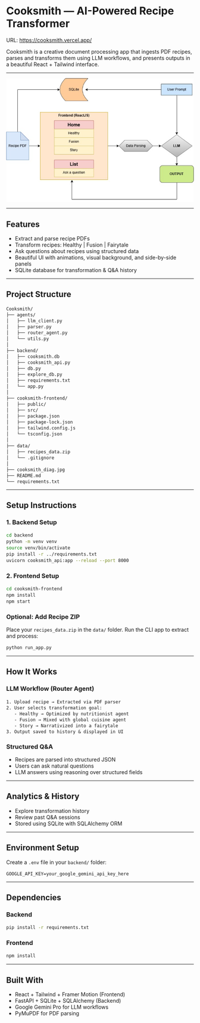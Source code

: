 # Cooksmith — AI-Powered Recipe Transformer
 URL: https://cooksmith.vercel.app/
 
Cooksmith is a creative document processing app that ingests PDF recipes, parses and transforms them using LLM workflows, and presents outputs in a beautiful React + Tailwind interface.

---

![Cooksmith Architecture Diagram](./cooksmith_diag.jpg)

---
## Features

-  Extract and parse recipe PDFs
-  Transform recipes: Healthy | Fusion | Fairytale
-  Ask questions about recipes using structured data
-  Beautiful UI with animations, visual background, and side-by-side panels
-  SQLite database for transformation & Q&A history

---

## Project Structure

```
Cooksmith/
├── agents/
│   ├── llm_client.py
│   ├── parser.py
│   ├── router_agent.py
│   └── utils.py
│
├── backend/
│   ├── cooksmith.db
│   ├── cooksmith_api.py
│   ├── db.py
│   ├── explore_db.py
│   ├── requirements.txt
│   └── app.py
│
├── cooksmith-frontend/
│   ├── public/
│   ├── src/
│   ├── package.json
│   ├── package-lock.json
│   ├── tailwind.config.js
│   └── tsconfig.json
│
├── data/
│   ├── recipes_data.zip
│   └── .gitignore
│
├── cooksmith_diag.jpg
├── README.md
└── requirements.txt

```

---

##  Setup Instructions

### 1. Backend Setup

```bash
cd backend
python -m venv venv
source venv/bin/activate
pip install -r ../requirements.txt
uvicorn cooksmith_api:app --reload --port 8000
```

### 2. Frontend Setup

```bash
cd cooksmith-frontend
npm install
npm start
```

### Optional: Add Recipe ZIP
Place your `recipes_data.zip` in the `data/` folder. Run the CLI app to extract and process:

```bash
python run_app.py
```

---

## How It Works

### LLM Workflow (Router Agent)

```text
1. Upload recipe → Extracted via PDF parser
2. User selects transformation goal:
   - Healthy → Optimized by nutritionist agent
   - Fusion → Mixed with global cuisine agent
   - Story → Narrativized into a fairytale
3. Output saved to history & displayed in UI
```

### Structured Q&A

- Recipes are parsed into structured JSON
- Users can ask natural questions
- LLM answers using reasoning over structured fields

---

## Analytics & History

- Explore transformation history
- Review past Q&A sessions
- Stored using SQLite with SQLAlchemy ORM

---

## Environment Setup

Create a `.env` file in your `backend/` folder:

```env
GOOGLE_API_KEY=your_google_gemini_api_key_here
```

---

## Dependencies

### Backend

```bash
pip install -r requirements.txt
```

### Frontend

```bash
npm install
```

---

## Built With

- React + Tailwind + Framer Motion (Frontend)
- FastAPI + SQLite + SQLAlchemy (Backend)
- Google Gemini Pro for LLM workflows
- PyMuPDF for PDF parsing

